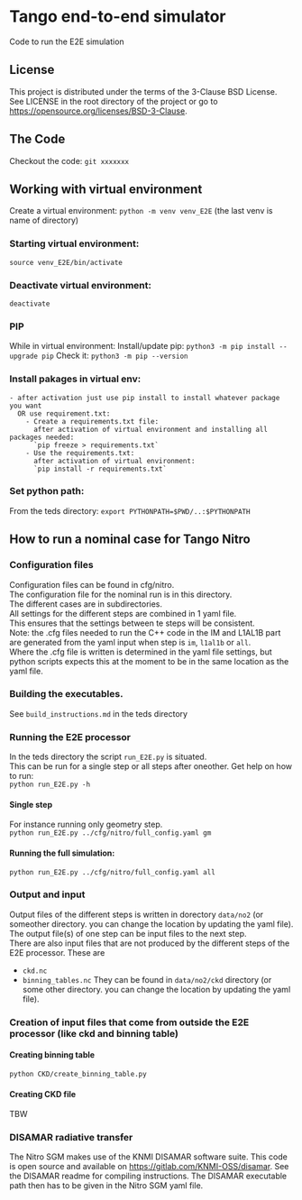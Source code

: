 # Tango end-to-end simulator
Code to run the E2E simulation

License
-------

This project is distributed under the terms of the 3-Clause BSD License. See LICENSE in the root directory of the project or go to https://opensource.org/licenses/BSD-3-Clause.

## The Code
Checkout the code:
`git xxxxxxx`

## Working with virtual environment
Create a virtual environment:
`python -m venv venv_E2E`  (the last venv is name of directory)

### Starting virtual environment:
`source venv_E2E/bin/activate`

### Deactivate virtual environment:
`deactivate`

### PIP
While in virtual environment:
Install/update pip:
`python3 -m pip install --upgrade pip`
Check it:
`python3 -m pip --version`

### Install pakages in virtual env:
    - after activation just use pip install to install whatever package you want
      OR use requirement.txt:
        - Create a requirements.txt file:
          after activation of virtual environment and installing all packages needed:
          `pip freeze > requirements.txt`
        - Use the requirements.txt:
          after activation of virtual environment:
          `pip install -r requirements.txt`

### Set python path:
From the teds directory:
`export PYTHONPATH=$PWD/..:$PYTHONPATH`

## How to run a nominal case for Tango Nitro

### Configuration files
Configuration files can be found in cfg/nitro.  
The configuration file for the nominal run is in this directory.  
The different cases are in subdirectories.  
All settings for the different steps are combined in 1 yaml file.  
This ensures that the settings between te steps will be consistent.  
Note: the .cfg files needed to run the C++ code in the IM and L1AL1B part are generated from the yaml input when step is `im`, `l1al1b` or `all`.  
Where the .cfg file is written is determined in the yaml file settings, but python scripts expects this at the moment to be in the same location as the yaml file.

### Building the executables.
See `build_instructions.md` in the teds directory

### Running the E2E processor
In the teds directory the script `run_E2E.py` is situated.  
This can be run for a single step or all steps after oneother.
Get help on how to run:  
`python run_E2E.py -h`
#### Single step
For instance running only geometry step.  
`python run_E2E.py ../cfg/nitro/full_config.yaml gm`

#### Running the full simulation:  
`python run_E2E.py ../cfg/nitro/full_config.yaml all`

### Output and input
Output files of the different steps is written in dorectory `data/no2` (or someother directory. you can change the location by updating the yaml file).  
The output file(s) of one step can be input files to the next step.  
There are also input files that are not produced by the different steps of the E2E processor. These are
* `ckd.nc`
* `binning_tables.nc`
They can be found in `data/no2/ckd` directory (or some other directory. you can change the location by updating the yaml file).

### Creation of input files that come from outside the E2E processor (like ckd and binning table)
#### Creating binning table
`python CKD/create_binning_table.py`

#### Creating CKD file
TBW


### DISAMAR radiative transfer
The Nitro SGM makes use of the KNMI DISAMAR software suite. This code is open source and available on https://gitlab.com/KNMI-OSS/disamar. See the DISAMAR readme for compiling instructions. The DISAMAR executable path then has to be given in the Nitro SGM yaml file.
